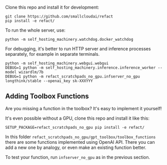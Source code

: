 Clone this repo and install it for development:

```commandline
git clone https://github.com/smallcloudai/refact
pip install -e refact/
```

To run the whole server, use:

```commandline
python -m self_hosting_machinery.watchdog.docker_watchdog
```

For debugging, it's better to run HTTP server and inference processes separately, for example in
separate terminals.

```commandline
python -m self_hosting_machinery.webgui.webgui
DEBUG=1 python -m self_hosting_machinery.inference.inference_worker --model wizardlm/7b
DEBUG=1 python -m refact_scratchpads_no_gpu.infserver_no_gpu longthink/stable --openai_key sk-XXXYYY
```


## Adding Toolbox Functions

Are you missing a function in the toolbox? It's easy to implement it yourself!

It's even possible without a GPU, clone this repo and install it like this:

```
SETUP_PACKAGE=refact_scratchpads_no_gpu pip install -e refact/
```

In this folder `refact_scratchpads_no_gpu/gpt_toolbox/toolbox_functions` there are some
functions implemented using OpenAI API. There you can add a new one by analogy, or even
make an existing function better.

To test your function, run `infserver_no_gpu` as in the previous section.
